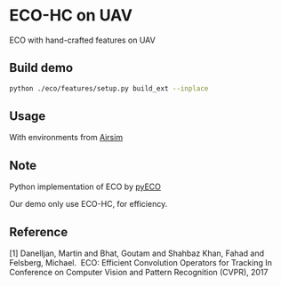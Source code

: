 # ECO-HC on UAV
ECO with hand-crafted features on UAV

## Build demo
```bash
python ./eco/features/setup.py build_ext --inplace
```

## Usage
With environments from [Airsim](https://github.com/microsoft/AirSim)

## Note
Python implementation of ECO by [pyECO](https://github.com/StrangerZhang/pyECO)

Our demo only use ECO-HC, for efficiency.

## Reference
[1] Danelljan, Martin and Bhat, Goutam and Shahbaz Khan, Fahad and Felsberg, Michael.
​    ECO: Efficient Convolution Operators for Tracking
​    In Conference on Computer Vision and Pattern Recognition (CVPR), 2017
